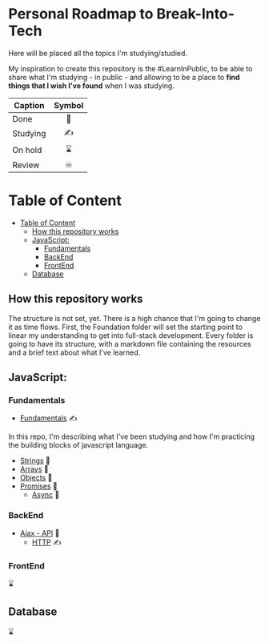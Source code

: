 # Personal Roadmap to Break-Into-Tech

Here will be placed all the topics I'm studying/studied.

My inspiration to create this repository is the #LearnInPublic, to be able to share what I'm studying - in public - and allowing to be a place to **find things that I wish I've found** when I was studying.


| Caption  | Symbol |
| -------- | :----: |
| Done     |   📕    |
| Studying |   ✍️    |
| On hold  |   ⌛    |
| Review   |   ♾️    |

# Table of Content

  - [Table of Content](#table-of-content)
    - [How this repository works](#how-this-repository-works)
    - [JavaScript:](#javascript)
      - [Fundamentals](#fundamentals)
      - [BackEnd](#backend)
      - [FrontEnd](#frontend)
    - [Database](#database)


## How this repository works
The structure is not set, yet. There is a high chance that I'm going to change it as time flows. 
First, the Foundation folder will set the starting point to linear my understanding to get into full-stack development.
Every folder is going to have its structure, with a markdown file containing the resources and a brief text about what I've learned.

## JavaScript:

### Fundamentals

- [Fundamentals](fundamentals/README.md) ✍️

In this repo, I'm describing what I've been studying and how I'm practicing the building blocks of javascript language.

  - [Strings](fundamentals/String.md) 📕
  - [Arrays](fundamentals/Arrays.md) 📕
  - [Objects](fundamentals/Objects.md) 📕
  - [Promises](fundamentals/Promises.md) 📕
    - [Async](fundamentals/Async.md) 📕

### BackEnd 

  - [Ajax - API](backend/ajax-api.md) 📕
    - [HTTP]() ✍️

### FrontEnd 
⌛

## Database 
⌛